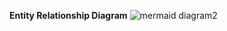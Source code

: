 **Entity Relationship Diagram**
![mermaid diagram2](https://github.com/masefa11/swe3313Project/assets/133131900/bf5788ac-03bf-423f-8434-85428ae0106e)

